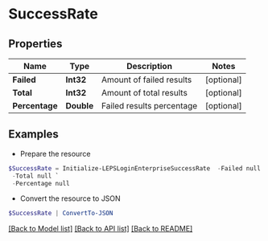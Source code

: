 # SuccessRate
## Properties

Name | Type | Description | Notes
------------ | ------------- | ------------- | -------------
**Failed** | **Int32** | Amount of failed results | [optional] 
**Total** | **Int32** | Amount of total results | [optional] 
**Percentage** | **Double** | Failed results percentage | [optional] 

## Examples

- Prepare the resource
```powershell
$SuccessRate = Initialize-LEPSLoginEnterpriseSuccessRate  -Failed null `
 -Total null `
 -Percentage null
```

- Convert the resource to JSON
```powershell
$SuccessRate | ConvertTo-JSON
```

[[Back to Model list]](../README.md#documentation-for-models) [[Back to API list]](../README.md#documentation-for-api-endpoints) [[Back to README]](../README.md)

